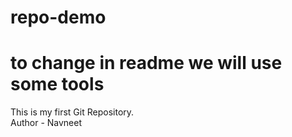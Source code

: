 # repo-demo
# to change in readme we will use some tools
This is my first Git Repository.
<br>
Author - Navneet
